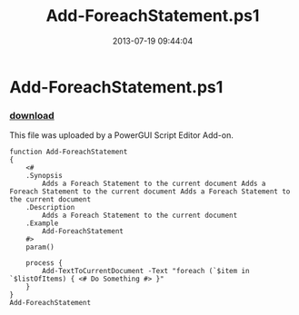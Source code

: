 ﻿---
pid:            4311
poster:         Anonymous
title:          Add-ForeachStatement.ps1
date:           2013-07-19 09:44:04
format:         posh
parent:         0
parent:         0

---

# Add-ForeachStatement.ps1

### [download](4311.ps1)

This file was uploaded by a PowerGUI Script Editor Add-on.

```posh
function Add-ForeachStatement
{
    <#
    .Synopsis
        Adds a Foreach Statement to the current document Adds a Foreach Statement to the current document Adds a Foreach Statement to the current document
    .Description
        Adds a Foreach Statement to the current document
    .Example
        Add-ForeachStatement    
    #>
    param()
	
	process {
		Add-TextToCurrentDocument -Text "foreach (`$item in `$listOfItems) { <# Do Something #> }"	
	}	
}
Add-ForeachStatement
```
